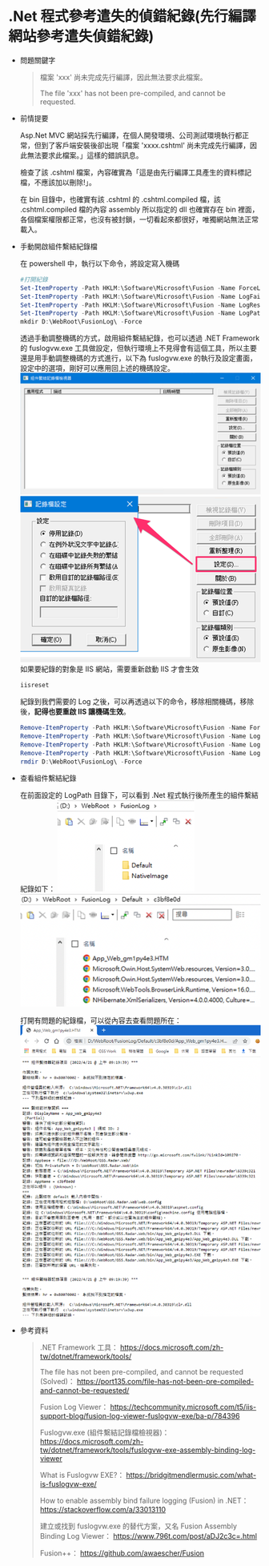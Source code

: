 # .Net 程式參考遣失的偵錯紀錄(先行編譯網站參考遣失偵錯紀錄)

- 問題關鍵字

  > 檔案 'xxx' 尚未完成先行編譯，因此無法要求此檔案。
  >
  > The file 'xxx' has not been pre-compiled, and cannot be requested.
  
- 前情提要

  Asp.Net MVC 網站採先行編譯，在個人開發環境、公司測試環境執行都正常，但到了客戶端安裝後卻出現「檔案 'xxxx.cshtml' 尚未完成先行編譯，因此無法要求此檔案。」這樣的錯誤訊息。

  檢查了該 .cshtml 檔案，內容確實為「這是由先行編譯工具產生的資料標記檔，不應該加以刪除!」。

  在 bin 目錄中，也確實有該 .cshtml 的 .cshtml.compiled 檔，該 .cshtml.compiled 檔的內容 assembly 所以指定的 dll 也確實存在 bin 裡面，各個檔案權限都正常，也沒有被封鎖，一切看起來都很好，唯獨網站無法正常載入。

- 手動開啟組件繫結紀錄檔

  在 powershell 中，執行以下命令，將設定寫入機碼

  ```powershell
  #打開紀錄
  Set-ItemProperty -Path HKLM:\Software\Microsoft\Fusion -Name ForceLog -Value 0 -Type DWord
  Set-ItemProperty -Path HKLM:\Software\Microsoft\Fusion -Name LogFailures -Value 1 -Type DWord
  Set-ItemProperty -Path HKLM:\Software\Microsoft\Fusion -Name LogResourceBinds -Value 1 -Type DWord
  Set-ItemProperty -Path HKLM:\Software\Microsoft\Fusion -Name LogPath -Value 'D:\WebRoot\FusionLog\' -Type String
  mkdir D:\WebRoot\FusionLog\ -Force
  ```

  透過手動調整機碼的方式，啟用組件繫結紀錄，也可以透過 .NET Framework 的 fuslogvw.exe 工具做設定，但執行環境上不見得會有這個工具，所以主要還是用手動調整機碼的方式進行，以下為 fuslogvw.exe 的執行及設定畫面，設定中的選項，剛好可以應用回上述的機碼設定。
  ![Fuslogvw-1](Fuslogvw-1.png)
  ![Fuslogvw-2 ](Fuslogvw-2.png)
  如果要紀錄的對象是 IIS 網站，需要重新啟動 IIS 才會生效

  ```powershell
  iisreset
  ```

  紀錄到我們需要的 Log 之後，可以再透過以下的命令，移除相關機碼，移除後，**記得也要重啟 IIS 讓機碼生效**。

  ```powershell
  Remove-ItemProperty -Path HKLM:\Software\Microsoft\Fusion -Name ForceLog
  Remove-ItemProperty -Path HKLM:\Software\Microsoft\Fusion -Name LogFailures
  Remove-ItemProperty -Path HKLM:\Software\Microsoft\Fusion -Name LogResourceBinds
  Remove-ItemProperty -Path HKLM:\Software\Microsoft\Fusion -Name LogPath
  rmdir D:\WebRoot\FusionLog\ -Force
  ```

- 查看組件繫結紀錄

  在前面設定的 LogPath 目錄下，可以看到 .Net 程式執行後所產生的組件繫結紀錄如下：
  ![Fusionlog-1](Fusionlog-1.png)
  ![Fusionlog-2](Fusionlog-2.png)

  打開有問題的紀錄檔，可以從內容去查看問題所在：
  ![Fusionlog-3](Fusionlog-3.png)

  

- 參考資料

  > .NET Framework 工具：  https://docs.microsoft.com/zh-tw/dotnet/framework/tools/
  >
  > The file has not been pre-compiled, and cannot be requested (Solved)： https://port135.com/file-has-not-been-pre-compiled-and-cannot-be-requested/
  >
  > Fusion Log Viewer： https://techcommunity.microsoft.com/t5/iis-support-blog/fusion-log-viewer-fuslogvw-exe/ba-p/784396
  >
  > Fuslogvw.exe (組件繫結記錄檔檢視器)： https://docs.microsoft.com/zh-tw/dotnet/framework/tools/fuslogvw-exe-assembly-binding-log-viewer
  >
  > What is Fuslogvw EXE?： https://bridgitmendlermusic.com/what-is-fuslogvw-exe/
  >
  > How to enable assembly bind failure logging (Fusion) in .NET： https://stackoverflow.com/a/33013110
  >
  > 建立或找到 fuslogvw.exe 的替代方案，又名 Fusion Assembly Binding Log Viewer： https://www.796t.com/post/aDJ2c3c=.html
  >
  > Fusion++： https://github.com/awaescher/Fusion

  